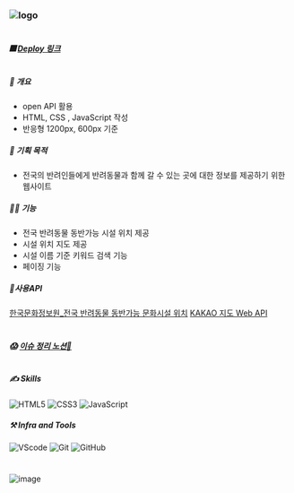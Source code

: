 ### ![logo](https://github.com/MEC43/lets-go-with/assets/162939173/5af27658-4b2f-4229-83fc-60919082cada)

#

##### 🎆 [Deploy 링크](https://mec43.github.io/lets-go-with/)

#

#

##### 💬 개요

- open API 활용
- HTML, CSS , JavaScript 작성
- 반응형 1200px, 600px 기준

##### 🧿 기획 목적

- 전국의 반려인들에게 반려동물과 함께 갈 수 있는 곳에 대한 정보를 제공하기 위한 웹사이트

##### 👩‍🏫 기능

- 전국 반려동물 동반가능 시설 위치 제공
- 시설 위치 지도 제공
- 시설 이름 기준 키워드 검색 기능
- 페이징 기능

##### 🎇사용API

[한국문화정보원\_전국 반려동물 동반가능 문화시설 위치](https://www.culture.go.kr/data/openapi/openapiView.do?id=585&category=D&gubun=A)
[KAKAO 지도 Web API](https://apis.map.kakao.com/web/)

#

##### 😱 [이슈 정리 노션🔗](https://spectrum-sneeze-fb5.notion.site/Let-s-go-with-034584eedbbd4b1ba36b1de97ab459ed?pvs=4)

#

#

##### ✍️ Skills

![HTML5](https://img.shields.io/badge/html5-E34F26.svg?&style=for-the-badge&logo=html5&logoColor=white) ![CSS3](https://img.shields.io/badge/css3-1572B6.svg?&style=for-the-badge&logo=css3&logoColor=white) ![JavaScript](https://img.shields.io/badge/javascript-F7DF1E.svg?&style=for-the-badge&logo=javascript&logoColor=white)

##### ⚒️ Infra and Tools

![VScode](https://img.shields.io/badge/VSCode-007ACC.svg?&style=for-the-badge&logo=visualstudiocode&logoColor=white) ![Git](https://img.shields.io/badge/git-F05032.svg?&style=for-the-badge&logo=git&logoColor=white) ![GitHub](https://img.shields.io/badge/github-181717.svg?&style=for-the-badge&logo=github&logoColor=white)

#

#

![image](https://github.com/MEC43/lets-go-with/assets/162939173/c4896418-8d6f-4ae4-a4fb-765219b87ce4)
